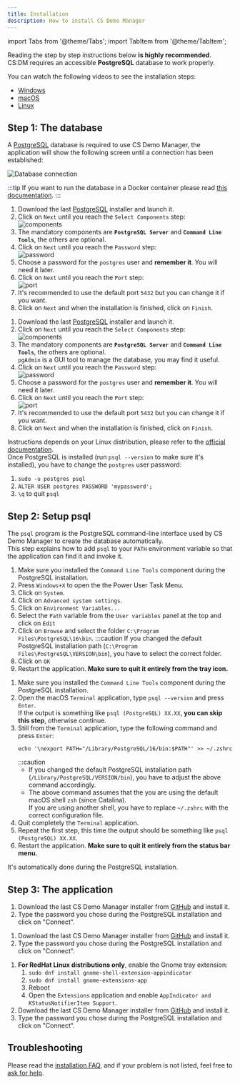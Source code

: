 ```yaml
---
title: Installation
description: How to install CS Demo Manager
---
```


import Tabs from '@theme/Tabs';
import TabItem from '@theme/TabItem';

Reading the step by step instructions below **is highly recommended**.  
CS:DM requires an accessible **PostgreSQL** database to work properly.

You can watch the following videos to see the installation steps:

- [Windows](https://www.youtube.com/watch?v=WuqghTTfw7U)
- [macOS](https://www.youtube.com/watch?v=Q5RaSjo0DbQ)
- [Linux](https://www.youtube.com/watch?v=DLLwfNajSoY)

## Step 1\: The database

A [PostgreSQL](https://www.postgresql.org/) database is required to use CS Demo Manager, the application will show the following screen until a connection has been established:

![Database connection](/img/documentation/installation/database-connection.png)

:::tip
If you want to run the database in a Docker container please read [this documentation](/docs/development/setup#database-in-docker).
:::

<Tabs groupId="os" queryString>
<TabItem value="windows" label="Windows">

1. Download the last [PostgreSQL](https://www.enterprisedb.com/downloads/postgres-postgresql-downloads) installer and launch it.
2. Click on `Next` until you reach the `Select Components` step:  
   ![components](/img/documentation/installation/windows/components.png)
3. The mandatory components are **`PostgreSQL Server`** and **`Command Line Tools`**, the others are optional.
4. Click on `Next` until you reach the `Password` step:  
   ![password](/img/documentation/installation/windows/password.png)
5. Choose a password for the `postgres` user and **remember it**. You will need it later.
6. Click on `Next` until you reach the `Port` step:  
   ![port](/img/documentation/installation/windows/port.png)
7. It's recommended to use the default port `5432` but you can change it if you want.
8. Click on `Next` and when the installation is finished, click on `Finish`.

</TabItem>
<TabItem value="macos" label="macOS">

1. Download the last [PostgreSQL](https://www.enterprisedb.com/downloads/postgres-postgresql-downloads) installer and launch it.
2. Click on `Next` until you reach the `Select Components` step:  
   ![components](/img/documentation/installation/macos/components.png)
3. The mandatory components are **`PostgreSQL Server`** and **`Command Line Tools`**, the others are optional.  
   `pgAdmin` is a GUI tool to manage the database, you may find it useful.
4. Click on `Next` until you reach the `Password` step:  
   ![password](/img/documentation/installation/macos/password.png)
5. Choose a password for the `postgres` user and **remember it**. You will need it later.
6. Click on `Next` until you reach the `Port` step:  
   ![port](/img/documentation/installation/macos/port.png)
7. It's recommended to use the default port `5432` but you can change it if you want.
8. Click on `Next` and when the installation is finished, click on `Finish`.

</TabItem>
<TabItem value="linux" label="Linux">

Instructions depends on your Linux distribution, please refer to the [official documentation](https://www.postgresql.org/download/).  
Once PostgreSQL is installed (run `psql --version` to make sure it's installed), you have to change the `postgres` user password:

1. `sudo -u postgres psql`
2. `ALTER USER postgres PASSWORD 'mypassword';`
3. `\q` to quit `psql`

</TabItem>
</Tabs>

## Step 2\: Setup psql

The `psql` program is the PostgreSQL command-line interface used by CS Demo Manager to create the database automatically.  
This step explains how to add `psql` to your `PATH` environment variable so that the application can find it and invoke it.

<Tabs groupId="os" queryString>
<TabItem value="windows" label="Windows">

1. Make sure you installed the `Command Line Tools` component during the PostgreSQL installation.
2. Press `Windows+X` to open the the Power User Task Menu.
3. Click on `System`.
4. Click on `Advanced system settings`.
5. Click on `Environment Variables...`
6. Select the `Path` variable from the `User variables` panel at the top and click on `Edit`
7. Click on `Browse` and select the folder `C:\Program Files\PostgreSQL\16\bin`.
   :::caution
   If you changed the default PostgreSQL installation path (`C:\Program Files\PostgreSQL\VERSION\bin`), you have to select the correct folder.
8. Click on `OK`
9. Restart the application. **Make sure to quit it entirely from the tray icon.**

</TabItem>

<TabItem value="macos" label="macOS">

1. Make sure you installed the `Command Line Tools` component during the PostgreSQL installation.
2. Open the macOS `Terminal` application, type `psql --version` and press `Enter`.  
   If the output is something like `psql (PostgreSQL) XX.XX`, **you can skip this step**, otherwise continue.
3. Still from the `Terminal` application, type the following command and press `Enter`:
   ```shell
   echo '\nexport PATH="/Library/PostgreSQL/16/bin:$PATH"' >> ~/.zshrc
   ```
   :::caution
   - If you changed the default PostgreSQL installation path (`/Library/PostgreSQL/VERSION/bin`), you have to adjust the above command accordingly.
   - The above command assumes that the you are using the default macOS shell `zsh` (since Catalina).  
     If you are using another shell, you have to replace `~/.zshrc` with the correct configuration file.
4. Quit completely the `Terminal` application.
5. Repeat the first step, this time the output should be something like `psql (PostgreSQL) XX.XX`.
6. Restart the application. **Make sure to quit it entirely from the status bar menu.**

</TabItem>

<TabItem value="linux" label="Linux">

It's automatically done during the PostgreSQL installation.

</TabItem>
</Tabs>

## Step 3\: The application

<Tabs groupId="os" queryString>
<TabItem value="windows" label="Windows">

1. Download the last CS Demo Manager installer from [GitHub](https://github.com/akiver/cs-demo-manager/releases) and install it.
2. Type the password you chose during the PostgreSQL installation and click on "Connect".

</TabItem>

<TabItem value="macos" label="macOS">

1. Download the last CS Demo Manager installer from [GitHub](https://github.com/akiver/cs-demo-manager/releases) and install it.
2. Type the password you chose during the PostgreSQL installation and click on "Connect".

</TabItem>

<TabItem value="linux" label="Linux">

1. **For RedHat Linux distributions only**, enable the Gnome tray extension:
   1. `sudo dnf install gnome-shell-extension-appindicator`
   2. `sudo dnf install gnome-extensions-app`
   3. Reboot
   4. Open the `Extensions` application and enable `AppIndicator and KStatusNotifierItem Support`.
2. Download the last CS Demo Manager installer from [GitHub](https://github.com/akiver/cs-demo-manager/releases) and install it.
3. Type the password you chose during the PostgreSQL installation and click on "Connect".

</TabItem>
</Tabs>

## Troubleshooting

Please read the [installation FAQ](/docs/faq/installation), and if your problem is not listed, feel free to [ask for help](https://github.com/akiver/cs-demo-manager/discussions).
